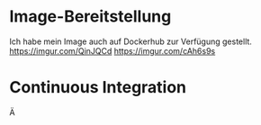 # Image-Bereitstellung
Ich habe mein Image auch auf Dockerhub zur Verfügung gestellt.
https://imgur.com/QinJQCd
https://imgur.com/cAh6s9s

# Continuous Integration
Ä
<!--stackedit_data:
eyJoaXN0b3J5IjpbMTUyOTc5OTMxOCwxMjEzNDQ1NTIwXX0=
-->
